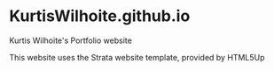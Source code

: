 # KurtisWilhoite.github.io
Kurtis Wilhoite's Portfolio website

This website uses the Strata website template, provided by HTML5Up
